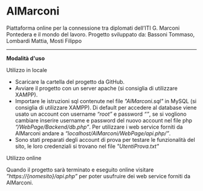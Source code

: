 # AlMarconi

Piattaforma online per la connessione tra diplomati dell’ITI G. Marconi Pontedera e il mondo del lavoro.
Progetto sviluppato da: Bassoni Tommaso, Lombardi Mattia, Mosti Filippo  

---
**Modalità d'uso**

Utilizzo in locale

- Scaricare la cartella del progetto da GitHub.
- Avviare il progetto con un server apache (si consiglia di utilizzare XAMPP).
- Importare le istruzioni sql contenute nel file *"AlMarconi.sql"* in MySQL (si consiglia di utilizzare XAMPP).
Di default per accedere al database viene usato un account con username *“root”* e password *“”*, se si vogliono cambiare inserire username e password del nuovo account nel file php *“/WebPage/Backend/db.php”*.
Per utilizzare i web service forniti da AlMarconi andare a *“localhost/AlMarconi/WebPage/api.php/”*.
- Sono stati preparati degli account di prova per testare le funzionalità del sito, le loro credenziali si trovano nel file *"UtentiProva.txt"*

Utilizzo online

Quando il progetto sarà terminato e eseguito online visitare *”https://{nomesito}/api.php”* per poter usufruire dei web service forniti da AlMarconi.

